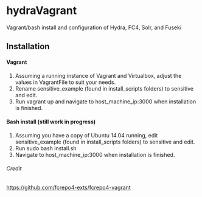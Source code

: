 # hydraVagrant
Vagrant/bash install and configuration of Hydra, FC4, Solr, and Fuseki
## Installation
#### Vagrant
1. Assuming a running instance of Vagrant and Virtualbox, adjust the values in VagrantFile to suit your needs.
2. Rename sensitive_example (found in install_scripts folders) to sensitive and edit.
3. Run vagrant up and navigate to host_machine_ip:3000 when installation is finished.

#### Bash install (still work in progress)
1. Assuming you have a copy of Ubuntu 14.04 running, edit sensitive_example (found in install_scripts folders) to sensitive and edit.
2. Run sudo bash install.sh
3. Navigate to host_machine_ip:3000 when installation is finished.

###### Credit
https://github.com/fcrepo4-exts/fcrepo4-vagrant
